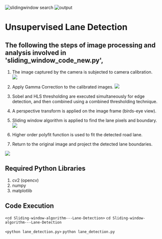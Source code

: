 ![slidingwindow search](https://user-images.githubusercontent.com/63741335/126900401-94cd6a75-8247-4dba-94c9-ae2149711cd9.png)
![output](https://user-images.githubusercontent.com/63741335/126900340-d502c51f-4ba5-4aa1-b572-a1efc584f5e1.jpg)
# Unsupervised Lane Detection 

## The following the steps of image processing and analysis involved in 'sliding_window_code_new.py',
1. The image captured by the camera is subjected to camera calibration.
![](/images/5.jpg) 

2. Apply Gamma Correction to the calibrated images.
![](/images/6.jpg) 

3. Sobel and HLS thresholding are executed simultaneously for edge detection, and then combined using a combined thresholding technique. 

4.  A perspective transform is applied on the image frame (birds-eye view). 

5. Sliding window algorithm is applied to find the lane pixels and boundary.
![](/images/1.png)

6. Higher order polyfit function is used to fit the detected road lane. 

7. Return to the original image and project the detected lane boundaries.
 
![](/images/3.png)
## Required Python Libraries
1. cv2 (opencv)
2. numpy
3. matplotlib

## Code Execution 
`<cd Sliding-window-algorithm---Lane-Detection>` 
`cd Sliding-window-algorithm---Lane-Detection` 

`<python lane_detection.py>` 
`python lane_detection.py` 
